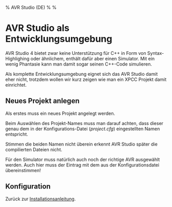 % AVR Studio (DE)
% 
%

AVR Studio als Entwicklungsumgebung
===================================


AVR Studio 4 bietet zwar keine Unterstützung für C++ in Form
von Syntax-Highlighing oder ähnlichem, enthält dafür aber einen Simulator.
Mit ein wenig Phantasie kann man damit sogar seinen C++-Code simulieren.

Als komplette Entwicklungsumgebung eignet sich das AVR Studio damit
eher nicht, trotzdem wollen wir kurz zeigen wie man ein XPCC Projekt
damit einrichtet.


Neues Projekt anlegen
---------------------

<screenshot href="images/windows/avrstudio_project_new.png" title="" />

Als erstes muss ein neues Projekt angelegt werden.

<screenshot href="images/windows/avrstudio_project_config.png" title="" />
		
Beim Auswählen des Projekt-Names muss man darauf achten, dass
dieser genau dem in der Konfigurations-Datei (*project.cfg*) eingestellten Namen
entspricht.

Stimmen die beiden Namen nicht überein erkennt AVR Studio später
die compilierten Dateien nicht.

<screenshot href="images/windows/avrstudio_device_select.png" title="" />
		
Für den Simulator muss natürlich auch noch der richtige AVR
ausgewählt werden. Auch hier muss der Eintrag mit dem aus der
Konfigurationsdatei übereinstimmen!


Konfiguration
-------------

<screenshot href="images/windows/avrstudio_config.png" title="" />

<screenshot href="images/windows/avrstudio_new_config.png" title="" />

<screenshot href="images/windows/avrstudio_external_makefile.png" title="" />

<screenshot href="images/windows/avrstudio_compile_result.png" title="" />

<clear />

Zurück zur [Installationsanleitung](install_windows.html).
